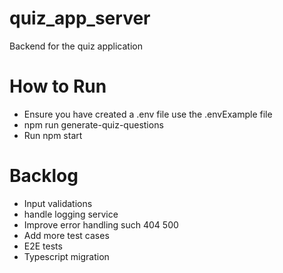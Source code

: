 # quiz_app_server
Backend for the quiz application

# How to Run
- Ensure you have created a .env file use the .envExample file
- npm run generate-quiz-questions
- Run npm start

# Backlog
- Input validations
- handle logging service
- Improve error handling such 404 500
- Add more test cases
- E2E tests
- Typescript migration